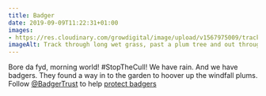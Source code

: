 ```yaml
---
title: Badger
date: 2019-09-09T11:22:31+01:00
images: 
- https://res.cloudinary.com/growdigital/image/upload/v1567975009/track-520F407D.jpg
imageAlt: Track through long wet grass, past a plum tree and out through the hedge
---
```


Bore da fyd, morning world! #StopTheCull! We have rain. And we have badgers. They found a way in to the garden to hoover up the windfall plums. Follow [@BadgerTrust](https://mobile.twitter.com/BadgerTrust) to help [protect badgers](http://www.badger.org.uk)
